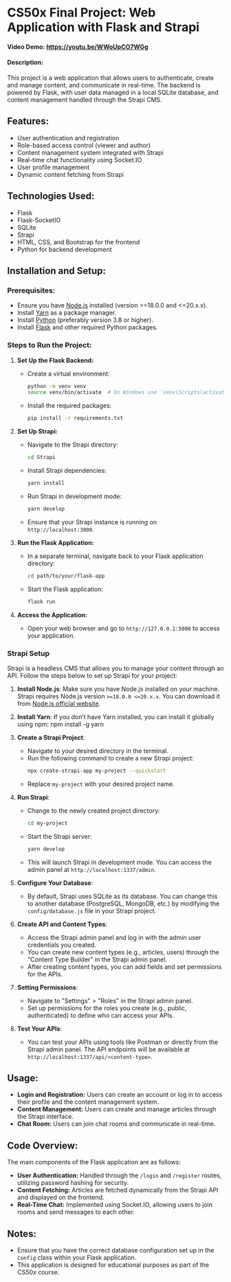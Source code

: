 # CS50x Final Project: Web Application with Flask and Strapi

#### Video Demo: https://youtu.be/WWoUpCO7WGg

#### Description:
This project is a web application that allows users to authenticate, create and manage content, and communicate in real-time. The backend is powered by Flask, with user data managed in a local SQLite database, and content management handled through the Strapi CMS.

## Features:
- User authentication and registration
- Role-based access control (viewer and author)
- Content management system integrated with Strapi
- Real-time chat functionality using Socket.IO
- User profile management
- Dynamic content fetching from Strapi

## Technologies Used:
- Flask
- Flask-SocketIO
- SQLite
- Strapi
- HTML, CSS, and Bootstrap for the frontend
- Python for backend development

## Installation and Setup:

### Prerequisites:
- Ensure you have [Node.js](https://nodejs.org/) installed (version >=18.0.0 and <=20.x.x).
- Install [Yarn](https://classic.yarnpkg.com/en/docs/install) as a package manager.
- Install [Python](https://www.python.org/downloads/) (preferably version 3.8 or higher).
- Install [Flask](https://flask.palletsprojects.com/en/2.0.x/installation/) and other required Python packages.

### Steps to Run the Project:

1. **Set Up the Flask Backend:**
   - Create a virtual environment:
     ```bash
     python -m venv venv
     source venv/bin/activate  # On Windows use `venv\Scripts\activate`
     ```
   - Install the required packages:
     ```bash
     pip install -r requirements.txt
     ```

2. **Set Up Strapi:**
   - Navigate to the Strapi directory:
     ```bash
     cd Strapi
     ```
   - Install Strapi dependencies:
     ```bash
     yarn install
     ```
   - Run Strapi in development mode:
     ```bash
     yarn develop
     ```
   - Ensure that your Strapi instance is running on `http://localhost:3000`.

3. **Run the Flask Application:**
   - In a separate terminal, navigate back to your Flask application directory:
     ```bash
     cd path/to/your/flask-app
     ```
   - Start the Flask application:
     ```bash
     flask run
     ```

4. **Access the Application:**
   - Open your web browser and go to `http://127.0.0.1:5000` to access your application.

### Strapi Setup

Strapi is a headless CMS that allows you to manage your content through an API. Follow the steps below to set up Strapi for your project:

1. **Install Node.js**: Make sure you have Node.js installed on your machine. Strapi requires Node.js version `>=18.0.0 <=20.x.x`. You can download it from [Node.js official website](https://nodejs.org/).

2. **Install Yarn**: If you don’t have Yarn installed, you can install it globally using npm:
   npm install -g yarn


3. **Create a Strapi Project**:
   - Navigate to your desired directory in the terminal.
   - Run the following command to create a new Strapi project:
     ```bash
     npx create-strapi-app my-project --quickstart
     ```
   - Replace `my-project` with your desired project name.

4. **Run Strapi**:
   - Change to the newly created project directory:
     ```bash
     cd my-project
     ```
   - Start the Strapi server:
     ```bash
     yarn develop
     ```
   - This will launch Strapi in development mode. You can access the admin panel at `http://localhost:1337/admin`.

5. **Configure Your Database**:
   - By default, Strapi uses SQLite as its database. You can change this to another database (PostgreSQL, MongoDB, etc.) by modifying the `config/database.js` file in your Strapi project.

6. **Create API and Content Types**:
   - Access the Strapi admin panel and log in with the admin user credentials you created.
   - You can create new content types (e.g., articles, users) through the "Content Type Builder" in the Strapi admin panel.
   - After creating content types, you can add fields and set permissions for the APIs.

7. **Setting Permissions**:
   - Navigate to "Settings" > "Roles" in the Strapi admin panel.
   - Set up permissions for the roles you create (e.g., public, authenticated) to define who can access your APIs.

8. **Test Your APIs**:
   - You can test your APIs using tools like Postman or directly from the Strapi admin panel. The API endpoints will be available at `http://localhost:1337/api/<content-type>`.

## Usage:

- **Login and Registration:** Users can create an account or log in to access their profile and the content management system.
- **Content Management:** Users can create and manage articles through the Strapi interface.
- **Chat Room:** Users can join chat rooms and communicate in real-time.

## Code Overview:
The main components of the Flask application are as follows:

- **User Authentication:** Handled through the `/login` and `/register` routes, utilizing password hashing for security.
- **Content Fetching:** Articles are fetched dynamically from the Strapi API and displayed on the frontend.
- **Real-Time Chat:** Implemented using Socket.IO, allowing users to join rooms and send messages to each other.

## Notes:
- Ensure that you have the correct database configuration set up in the `Config` class within your Flask application.
- This application is designed for educational purposes as part of the CS50x course.

